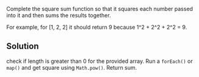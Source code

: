 Complete the square sum function so that it squares each number passed into it and then sums the results together.

For example, for [1, 2, 2] it should return 9 because 1^2 + 2^2 + 2^2 = 9.

## Solution
check if length is greater than 0 for the provided array. Run a `forEach()` or `map()` and get square using `Math.pow()`. Return sum.